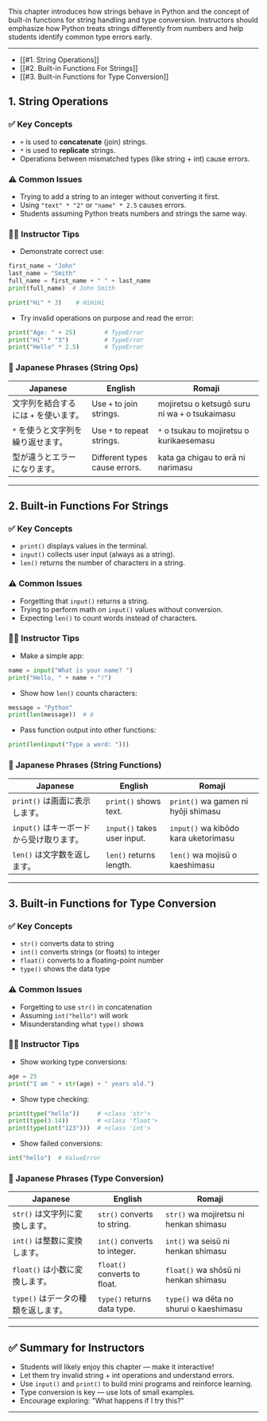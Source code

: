 
This chapter introduces how strings behave in Python and the concept of built-in functions for string handling and type conversion. Instructors should emphasize how Python treats strings differently from numbers and help students identify common type errors early.

---

- [[#1. String Operations]]
- [[#2. Built-in Functions For Strings]]
- [[#3. Built-in Functions for Type Conversion]]
   
## 1. String Operations

### ✅ Key Concepts

- `+` is used to **concatenate** (join) strings.
- `*` is used to **replicate** strings.
- Operations between mismatched types (like string + int) cause errors.
    

### ⚠️ Common Issues

- Trying to add a string to an integer without converting it first.
- Using `"text" * "2"` or `"name" * 2.5` causes errors.
- Students assuming Python treats numbers and strings the same way.

### 🧑‍🏫 Instructor Tips

- Demonstrate correct use:

```python
first_name = "John"
last_name = "Smith"
full_name = first_name + " " + last_name
print(full_name)  # John Smith

print("Hi" * 3)    # HiHiHi
```

- Try invalid operations on purpose and read the error:

```python
print("Age: " + 25)        # TypeError
print("Hi" * "3")          # TypeError
print("Hello" * 2.5)       # TypeError
```

### 📣 Japanese Phrases (String Ops)

| Japanese              | English                       | Romaji                                          |
| --------------------- | ----------------------------- | ----------------------------------------------- |
| 文字列を結合するには `+` を使います。 | Use `+` to join strings.      | mojiretsu o ketsugō suru ni wa `+` o tsukaimasu |
| `*` を使うと文字列を繰り返せます。   | Use `*` to repeat strings.    | `*` o tsukau to mojiretsu o kurikaesemasu       |
| 型が違うとエラーになります。        | Different types cause errors. | kata ga chigau to erā ni narimasu               |

---

## 2. Built-in Functions For Strings

### ✅ Key Concepts

- `print()` displays values in the terminal.
- `input()` collects user input (always as a string).
- `len()` returns the number of characters in a string.
    
### ⚠️ Common Issues

- Forgetting that `input()` returns a string.
- Trying to perform math on `input()` values without conversion.
- Expecting `len()` to count words instead of characters.

### 🧑‍🏫 Instructor Tips

- Make a simple app:    

```python
name = input("What is your name? ")
print("Hello, " + name + "!")
```

- Show how `len()` counts characters:

```python
message = "Python"
print(len(message))  # 6
```

- Pass function output into other functions:

```python
print(len(input("Type a word: ")))
```

### 📣 Japanese Phrases (String Functions)

|Japanese|English|Romaji|
|---|---|---|
|`print()` は画面に表示します。|`print()` shows text.|`print()` wa gamen ni hyōji shimasu|
|`input()` はキーボードから受け取ります。|`input()` takes user input.|`input()` wa kibōdo kara uketorimasu|
|`len()` は文字数を返します。|`len()` returns length.|`len()` wa mojisū o kaeshimasu|

---

## 3. Built-in Functions for Type Conversion

### ✅ Key Concepts

- `str()` converts data to string
- `int()` converts strings (or floats) to integer
- `float()` converts to a floating-point number
- `type()` shows the data type

### ⚠️ Common Issues

- Forgetting to use `str()` in concatenation
- Assuming `int("hello")` will work
- Misunderstanding what `type()` shows

### 🧑‍🏫 Instructor Tips

- Show working type conversions:

```python
age = 25
print("I am " + str(age) + " years old.")
```

- Show type checking:
    

```python
print(type("hello"))     # <class 'str'>
print(type(3.14))        # <class 'float'>
print(type(int("123")))  # <class 'int'>
```

- Show failed conversions:

```python
int("hello")  # ValueError
```

### 📣 Japanese Phrases (Type Conversion)

| Japanese               | English                      | Romaji                                  |
| ---------------------- | ---------------------------- | --------------------------------------- |
| `str()` は文字列に変換します。    | `str()` converts to string.  | `str()` wa mojiretsu ni henkan shimasu  |
| `int()` は整数に変換します。     | `int()` converts to integer. | `int()` wa seisū ni henkan shimasu      |
| `float()` は小数に変換します。   | `float()` converts to float. | `float()` wa shōsū ni henkan shimasu    |
| `type()` はデータの種類を返します。 | `type()` returns data type.  | `type()` wa dēta no shurui o kaeshimasu |

---

## ✅ Summary for Instructors

- Students will likely enjoy this chapter — make it interactive!
- Let them try invalid string + int operations and understand errors.
- Use `input()` and `print()` to build mini programs and reinforce learning.
- Type conversion is key — use lots of small examples.
- Encourage exploring: "What happens if I try this?"

---